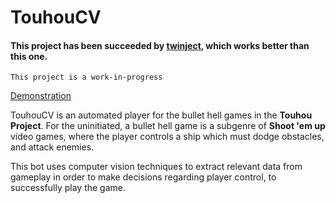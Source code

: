 # TouhouCV
#### This project has been succeeded by [twinject](https://github.com/Netdex/twinject), which works better than this one.
`This project is a work-in-progress`

[Demonstration](https://www.youtube.com/watch?v=XfIzYoet0QQ)

TouhouCV is an automated player for the bullet hell games in the **Touhou Project**. For the uninitiated, a bullet hell game is a subgenre of **Shoot 'em up** video games, where the player controls a ship which must dodge obstacles, and attack enemies.

This bot uses computer vision techniques to extract relevant data from gameplay in order to make decisions regarding player control, to successfully play the game.


